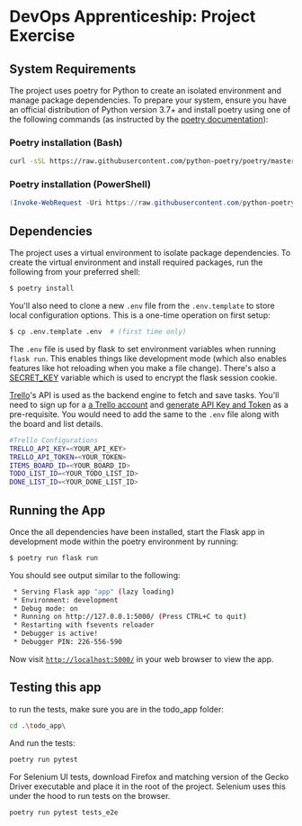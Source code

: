 # DevOps Apprenticeship: Project Exercise

## System Requirements

The project uses poetry for Python to create an isolated environment and manage package dependencies. To prepare your system, ensure you have an official distribution of Python version 3.7+ and install poetry using one of the following commands (as instructed by the [poetry documentation](https://python-poetry.org/docs/#system-requirements)):

### Poetry installation (Bash)

```bash
curl -sSL https://raw.githubusercontent.com/python-poetry/poetry/master/get-poetry.py | python
```

### Poetry installation (PowerShell)

```powershell
(Invoke-WebRequest -Uri https://raw.githubusercontent.com/python-poetry/poetry/master/get-poetry.py -UseBasicParsing).Content | python
```

## Dependencies

The project uses a virtual environment to isolate package dependencies. To create the virtual environment and install required packages, run the following from your preferred shell:

```bash
$ poetry install
```

You'll also need to clone a new `.env` file from the `.env.template` to store local configuration options. This is a one-time operation on first setup:

```bash
$ cp .env.template .env  # (first time only)
```

The `.env` file is used by flask to set environment variables when running `flask run`. This enables things like development mode (which also enables features like hot reloading when you make a file change). There's also a [SECRET_KEY](https://flask.palletsprojects.com/en/1.1.x/config/#SECRET_KEY) variable which is used to encrypt the flask session cookie.

[Trello](https://trello.com)'s API is used as the backend engine to fetch and save tasks. You'll need to sign up for a [a Trello account](https://trello.com/signup) and [generate API Key and Token](https://trello.com/app-key) as a pre-requisite. You would need to add the same to the `.env` file along with the board and list details.

```bash
#Trello Configurations
TRELLO_API_KEY=<YOUR_API_KEY>
TRELLO_API_TOKEN=<YOUR_TOKEN>
ITEMS_BOARD_ID=<YOUR_BOARD_ID>
TODO_LIST_ID=<YOUR_TODO_LIST_ID>
DONE_LIST_ID=<YOUR_DONE_LIST_ID>
```
## Running the App

Once the all dependencies have been installed, start the Flask app in development mode within the poetry environment by running:
```bash
$ poetry run flask run
```

You should see output similar to the following:
```bash
 * Serving Flask app "app" (lazy loading)
 * Environment: development
 * Debug mode: on
 * Running on http://127.0.0.1:5000/ (Press CTRL+C to quit)
 * Restarting with fsevents reloader
 * Debugger is active!
 * Debugger PIN: 226-556-590
```
Now visit [`http://localhost:5000/`](http://localhost:5000/) in your web browser to view the app.

## Testing this app

to run the tests, make sure you are in the todo_app folder:
```bash
cd .\todo_app\
```
And run the tests:
```bash
poetry run pytest
```
For Selenium UI tests, download Firefox and matching version of the Gecko Driver executable and place it in the root of the project. Selenium uses this under the hood to run tests on the browser.
```bash
poetry run pytest tests_e2e
```